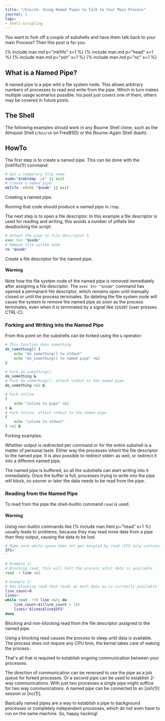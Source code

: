 ```yaml
---
title: "/bin/sh: Using Named Pipes to Talk to Your Main Process"
journal: 1
tags:
- shell-scripting
---
```


You want to fork off a couple of subshells and have them talk back
to your main Process? Then this post is for you.

{% include man.md p="mkfifo" s=1 %}
{% include man.md p="head" s=1 %}
{% include man.md p="ssh" s=1 %}
{% include man.md p="nc" s=1 %}

What is a Named Pipe?
---------------------

A named pipe is a pipe with a file system node. This allows arbitrary
numbers of processes to read and write from the pipe. Which in turn
makes multiple usage scenarios possible. his post just covers one
of them, others may be covered in future posts.

The Shell
---------

The following examples should work in any Bourne Shell clone, such
as the Almquist Shell (`/bin/sh` on FreeBSD) or the Bourne-Again Shell
(bash).

HowTo
-----

The first step is to create a named pipe. This can be done with the
[mkfifo(1)] command:

~~~ sh
# Get a temporary file name
node="$(mktemp -u)" || exit
# Create a named pipe
mkfifo -m0600 "$node" || exit
~~~
Creating a named pipe.

Running that code should produce a named pipe in `/tmp`.

The next step is to open a file descriptor. In this example a file
descriptor is used for reading and writing, this avoids a number of
pitfalls like deadlocking the script:

~~~ sh
# Attach the pipe to file descriptor 3
exec 3<> "$node"
# Remove file system node
rm "$node"
~~~
Create a file descriptor for the named pipe.

<div class="note warn">
	<h4>Warning</h4>
	<p>
		Note how the file system node of the named pipe is
		removed immediately after assigning a file descriptor.
		The <code>exec 3<> "$node"</code> command has opened
		a permanent file descriptor, which remains open until
		manually closed or until the process terminates. So
		deleting the file system node will cause the system
		to remove the named pipe as soon as the process terminates,
		even when it is terminated by a signal like <code>SIGINT</code>
		(user presses CTRL-C).
	</p>
</div>

### Forking and Writing into the Named Pipe

From this point on the subshells can be forked using the `&` operator:

~~~ sh
# This function does something
do_something() {
    echo "do_something() to stdout"
    echo "do_something() to named pipe" >&3
}

# Fork do_something()
do_something &
# Fork do_something(), attach stdout to the named pipe
do_something >&3 &

# Fork inline
(
    echo "inline to pipe" >&3
) &
# Fork inline, attach stdout to the named pipe
(
    echo "inline to stdout"
) >&3 &
~~~
Forking examples.

Whether output is redirected per command or for the entire subshell
is a matter of personal taste. Either way the processes inherit the
file descriptor to the named pipe. It is also possible to redirect
stderr as well, or redirect it into a different named pipe.

The named pipe is buffered, so all the subshells can start writing
into it immediately. Once the buffer is full, processes trying to
write into the pipe will block, so sooner or later the data needs
to be read from the pipe.

### Reading from the Named Pipe

To read from the pipe the shell-builtin command `read` is used.

<div class="note warn">
	<h4>Warning</h4>
	<p>
		Using non-builtin commands like
		{% include man.html p="head" s=1 %} usually leads
		to problems, because they may read more data from
		a pipe than they output, causing the data to be lost.
	</p>
</div>

~~~ sh
# Make sure white space does not get mangled by read (IFS only contains the newline character)
IFS='
'

# Example 1)
# Blocking read, this will halt the process until data is available
read -r line <&3

# Example 2)
# Non-blocking read that reads as much data as is currently available
line_count=0
lines=
while read -rt0 line <&3; do
    line_count=$((line_count + 1))
    lines="$lines$line$IFS"
done
~~~
Blocking and non-blocking read from the file descriptor assigned to
the named pipe.

Using a blocking read causes the process to sleep until data is available.
The process does not require any CPU time, the kernel takes care of
waking the process.

That's all that is required to establish ongoing communication between
your processes.

The direction of communication can be reversed to use the pipe as
a job queue for forked processes. Or a second pipe can be used to
establish 2-way communications. With just two processes a single pipe
might suffice for two way communications. A named pipe can be connected
to an [ssh(1)] session or [nc(1)].

Basically named pipes are a way to establish a pipe to background
processes or completely independent processes, which do not even have
to run on the same machine. So, happy hacking!
